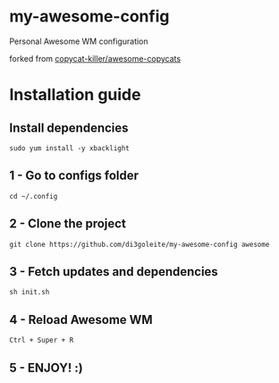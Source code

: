 # my-awesome-config
Personal Awesome WM configuration

forked from [copycat-killer/awesome-copycats](https://github.com/copycat-killer/awesome-copycats)

# Installation guide
## Install dependencies
`sudo yum install -y xbacklight`

## 1 - Go to configs folder
`cd ~/.config`

## 2 - Clone the project
`git clone https://github.com/di3goleite/my-awesome-config awesome`

## 3 - Fetch updates and dependencies
`sh init.sh`

## 4 - Reload Awesome WM
`Ctrl + Super + R`

## 5 - ENJOY!  :)
